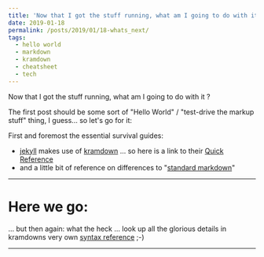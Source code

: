 ```yaml
---
title: 'Now that I got the stuff running, what am I going to do with it ?'
date: 2019-01-18
permalink: /posts/2019/01/18-whats_next/
tags:
  - hello world
  - markdown
  - kramdown
  - cheatsheet
  - tech
---
```


Now that I got the stuff running, what am I going to do with it ?

The first post should be some sort of "Hello World" / "test-drive the markup
stuff" thing, I guess... so let's go for it:

First and foremost the essential survival guides:

- [jekyll] makes use of [kramdown] ... so here is
  a link to their [Quick Reference]
- and a little bit of reference on differences to "[standard markdown]"

---

# Here we go:

... but then again: what the heck ... look up all the glorious details in
kramdowns very own [syntax reference] ;-)

---

[jekyll]:             https://jekyllrb.com/
[kramdown]:           https://kramdown.gettalong.org/
[Quick Reference]:    https://kramdown.gettalong.org/quickref.html
[standard markdown]:  https://kramdown.gettalong.org/parser/markdown.html
[syntax reference]:   https://kramdown.gettalong.org/syntax.html#kramdown-syntax